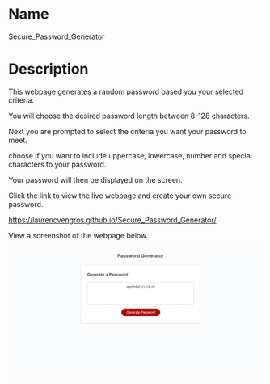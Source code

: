 # Name

Secure_Password_Generator

# Description
This webpage generates a random password based you your selected criteria.

You will choose the desired password length between 8-128 characters.

Next you are prompted to select the criteria you want your password to meet.

choose if you want to include uppercase, lowercase, number and special characters to your password.

Your password will then be displayed on the screen.


Click the link to view the live webpage and create your own secure password.

https://laurencvengros.github.io/Secure_Password_Generator/

View a screenshot of the webpage below.

![Secure_Password_Generator](Assets/Images/Password_Generator_Screenshot.jpg "Screenshot of Password Webpage")